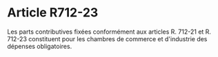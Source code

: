 # Article R712-23

Les parts contributives fixées conformément aux articles R. 712-21 et R. 712-23 constituent pour les chambres de commerce et d'industrie des dépenses obligatoires.